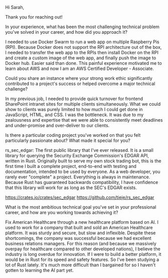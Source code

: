 Hi Sarah,

Thank you for reaching out!

In your experience, what has been the most challenging technical problem you've solved in your career, and how did you approach it?

I needed to use Docker Swarm to run a web app on multiple Raspberry Pis (RPI). Because Docker does not support the RPI architecture out of the box, I needed to transfer the web app to the RPIs then install Docker on the RPI and create a custom image of the web app, and finally push the image to Docker hub. Easier said than done. This painful experience motivated me to learn about AWS and now I am an AWS Certified Developer - Associate.

Could you share an instance where your strong work ethic significantly contributed to a project's success or helped overcome a major technical challenge?

In my previous job, I needed to provide quick turnover for frontend SharePoint intranet sites for multiple clients simultaneously. What we could show to clients was purely limited to how much I could get done in JavaScript, HTML, and CSS. I was the bottleneck. It was due to my zealousness and expertise that we were able to consistently meet deadlines and under-promise and over-deliver to our clients.

Is there a particular coding project you've worked on that you felt particularly passionate about? What made it special for you?

rs_sec_edgar: The first public library that I've ever released. It is a small library for querying the Security Exchange Commission's EDGAR API, written in Rust. Originally built to serve my own stock trading bot, this is the first time I built a complete project, end-to-end with testing and documentation, intended to be used by everyone. As a web developer, you rarely ever "complete" a project. Everything is always in maintenance. Because Rust has guaranteed backwards compatibility, I have confidence that this library will work for as long as the SEC's EDGAR exists.

https://crates.io/crates/sec_edgar
https://github.com/tieje/rs_sec_edgar

What is the most ambitious technical goal you've set in your professional career, and how are you working towards achieving it?

Fix American Healthcare through a new healthcare platform based on AI. I used to work for a company that built and sold an American Healthcare platform. It was sturdy and secure, but slow and inflexible. Despite these shortcomings, the company was successful because we had excellent business relations managers. For this reason (and because we massively overpay for healthcare compared to other developed nations), I believe the industry is long overdue for innovation. If I were to build a better platform, it would be in Rust for its speed and safety features. So I've been studying a lot of Rust lately. It's much more difficult than I bargained for so I haven't gotten to learning the AI part yet.
